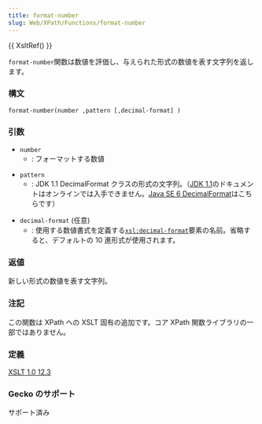```yaml
---
title: format-number
slug: Web/XPath/Functions/format-number
---
```


{{ XsltRef() }}

`format-number`関数は数値を評価し、与えられた形式の数値を表す文字列を返します。

### 構文

```
format-number(number ,pattern [,decimal-format] )
```

### 引数

- `number`
  - : フォーマットする数値

<!---->

- `pattern`
  - : JDK 1.1 DecimalFormat クラスの形式の文字列。（[JDK 1.1](http://java.sun.com/products/archive/jdk/1.1/)のドキュメントはオンラインでは入手できません。[Java SE 6 DecimalFormat](https://docs.oracle.com/javase/jp/6/api/java/text/DecimalFormat.html)はこちらです）

<!---->

- `decimal-format` (任意)
  - : 使用する数値書式を定義する[`xsl:decimal-format`](/ja/docs/XSLT/Elements/decimal-format)要素の名前。省略すると、デフォルトの 10 進形式が使用されます。

### 返値

新しい形式の数値を表す文字列。

### 注記

この関数は XPath への XSLT 固有の追加です。コア XPath 関数ライブラリの一部ではありません。

### 定義

[XSLT 1.0 12.3](http://www.w3.org/TR/xslt#function-format-number)

### Gecko のサポート

サポート済み
